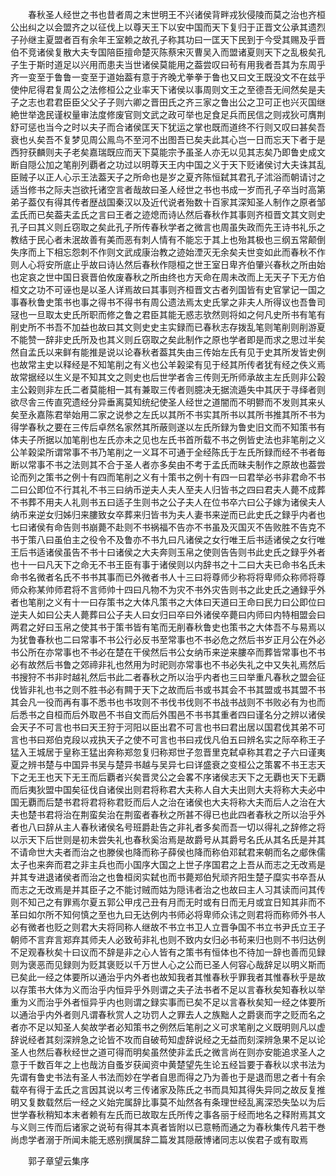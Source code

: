 <!-- { "loadSidebar": true } -->
　　春秋圣人经世之书也昔者周之末世明王不兴诸侯背畔戎狄侵陵而莫之治也齐桓公出纠之以会盟齐之以征伐上以尊天王下以安中国而天下复归于正晋文公承其遗烈子孙继主夏盟者百有余年王室赖之故孔子称其功曰一匡天下民到于今受其赐及乎晋伯不竞诸侯复散大夫专国陪臣擅命楚灭陈蔡宋灭曹吴入而盟诸夏则天下之乱极矣孔子生于斯时道足以兴用而患夫当世诸侯莫能用之葢尝叹曰茍有用我者吾其为东周乎齐一变至于鲁鲁一变至于道始葢有意于齐晚尤拳拳于鲁也又曰文王既没文不在兹乎使仲尼得君复周公之法修桓公之业率天下诸侯以事周则文王之至德吾无间然矣是夫子之志也君君臣臣父父子子则六卿之晋田氏之齐三家之鲁出公之卫可正也兴灭国继絶世举逸民谨权量审法度修废官则文武之政可举也足食足兵而民信之则戎狄可膺荆舒可惩也当今之时以夫子而合诸侯匡天下犹运之掌也既而道终不行则又叹曰甚矣吾衰也乆矣吾不复梦见周公鳯鸟不至河不出图吾已矣夫此其心岂一日而忘天下者于是西狩获麟则夫子老矣嘉瑞既应而天下莫能宗予虽圣人亦无以见其志矣乃即鲁史成文断自隠公加之笔削列覇者之功过以明尊天王内中国之义于天下贬诸侯讨大夫诛其乱臣贼子以正人心示王法葢天子之所命也是岁之夏齐陈恒弑其君孔子沭浴而朝请讨之适当修书之际夫岂欲托诸空言者哉故曰圣人经世之书也书成一岁而孔子卒当时高第弟子葢仅有得其传者歴战国秦汉以及近代说者殆数十百家其深知圣人制作之原者邹孟氏而已矣葢夫孟氏之言曰王者之迹熄而诗亾然后春秋作其事则齐桓晋文其文则史孔子曰其义则丘窃取之矣此孔子所传春秋学者之微言也周虽失政而先王诗书礼乐之教结于民心者未泯故善有美而恶有刺人情有不能忘于其上也殆其极也三纲五常颠倒失序而上下相忘怨刺不作则文武成康治教之迹始湮灭无余矣夫世变如此而春秋不作则人心将安所底止乎故曰诗亾然后春秋作隠桓之世王室日卑齐伯肇兴春秋之所由始也定哀之世中国日衰晋伯攸废春秋之所由终也方天命在周未改而上无天子下无方伯桓文之功不可诬也是以圣人详焉故曰其事则齐桓晋文古者列国皆有史官掌记一国之事春秋鲁史策书也事之得书不得书有周公遗法焉太史氏掌之非夫人所得议也吾鲁司冦也一旦取太史氏所职而修之鲁之君臣其能无惑志欤然则将如之何凡史所书有笔有削史所不书吾不加益也故曰其文则史史主实録而已春秋志存拨乱笔则笔削则削游夏不能赞一辞非史氏所及也其义则丘窃取之矣此制作之原也学者即是而求之思过半矣然自孟氏以来鲜有能推是说以论春秋者葢其失由三传始左氏有见于史其所发皆史例也故常主史以释经是不知笔削之有义也公羊榖梁有见于经其所传者犹有经之佚义焉故常据经以生义是不知其文之则史也后世学者舎三传则无所师承故主左氏则非公榖主公榖则非左氏二者莫能相一其有兼取三传者则臆决无据流遁失中其厌于寻绎者则欲尽舎三传直究遗经分异垂离莫知统纪使圣人经世之道闇而不明鬰而不发则其来乆矣至永嘉陈君举始用二家之说参之左氏以其所不书实其所书以其所书推其所不书为得学春秋之要在三传后卓然名家然其所蔽则遂以左氏所録为鲁史旧文而不知策书有体夫子所据以加笔削也左氏亦未之见也左氏书首所载不书之例皆史法也非笔削之义公羊榖梁所谓常事不书乃笔削之一义耳不可通于全经陈氏于左氏所録而经不书者毎断以常事不书之法则其不合于圣人者亦多矣由不考于孟氏而昧夫制作之原故也葢尝论而列之策书之例十有四而笔削之义有十策书之例十有四一曰君举必书非君命不书二曰公即位不行其礼不书三曰纳币逆夫人夫人至夫人归皆书之四曰君夫人薨不成葬不书葬不用夫人礼则书五曰适子生则书之公子夫人在位书卒六曰公子嫁为诸侯夫人纳币来逆女归姊归来膢致女卒葬来归皆书为夫人妻书来逆而已此史氏之録乎内者也七曰诸侯有命告则书崩薨不赴则不书祸福不告亦不书虽及灭国灭不告败胜不告克不书于策八曰虽伯主之役令不及鲁亦不书九曰凡诸侯之女行唯王后书适诸侯之女行唯王后书适诸侯虽告不书十曰诸侯之大夫奔则玉帛之使则告告则书此史氏之録乎外者也十一曰凡天下之命无不书王臣有事于诸侯则以内辞书之十二曰大夫已命书名氏未命书名微者名氏不书书其事而已外微者书人十三曰将尊师少称将将卑师众称师将尊师众称某帅师君将不言师帅十四曰凡物不为灾不书外灾告则书之此史氏之通録乎外者也笔削之义有十一曰存策书之大体凡策书之大体曰天道曰王命曰民力曰公即位曰逆夫人如曰公夫人薨葬曰公子夫人曰女归曰卒曰外诸侯卒薨曰内师曰内特相盟会曰两君之好曰玉帛之使其书于策书皆有笔而无削春秋鲁史也策书之大体吾不与易焉以为犹鲁春秋也二曰常事不书公行必反书至常事也不书必危之然后书岁正月公在外必书公所在亦常事也不书必在楚在干侯然后书公女纳币来逆来膢卒而葬皆常事也不书必有故然后书鲁之郊禘非礼也然用为时祀则亦常事也不书必失礼之中又失礼焉然后书搜狩不书非时越礼然后书此二者春秋之所以治乎内者也三曰举重凡春秋之盟会征伐皆非礼也书之则不胜书必有闗于天下之故而后书或书其会不书其盟或书其盟不书其会凡一役而再有事不悉书也书攻则不书伐书伐则不书战书战则不书败必有为也而后悉书之自桓而后外取邑不书自文而后外围邑不书书其重者四曰谨名分之辨以诸侯会天子不可言也书曰天王狩于河阳以臣出君不可言也书曰君出居以国君伐其弟不可言也书曰郑伯克段以戎执天子之使不可言也书曰戎伐凡伯五曰辨名实之际卒称王子猛入王城居于皇称王猛出奔称郑忽复归称郑世子忽晋里克弑卓称其君之子六曰谨夷夏之辨书楚与中国异书吴与楚异书越与吴异七曰详盛衰之变桓公之策畧不书王志天下之无王也天下无王而后覇者兴矣晋灵公之会畧不序诸侯志天下之无覇也天下无覇而后夷狄盟中国矣征伐自诸侯出则君将称君大夫称人自大夫出则大夫将称大夫必中国无覇而后楚书君将君将称君贬而后人之治在诸侯也大夫将称大夫而后人之治在大夫也楚书君将治在荆蛮矣治在荆蛮者春秋之所甚不得已也此四者春秋之所以治乎外者也八曰辞从主人春秋诸侯名号班爵赴告之非礼者多矣而吾一切以得礼之辞修之将以示天下后世则是初未尝失礼也春秋奚治焉是故爵号从其爵号名氏从其名氏是并其不请命世大夫者而治之也滕侯也降而称子薛侯也降而称伯邓弑君来朝而名之郕侏儒太子也来奔而君之非主兵也而小国序大国之上世子序国君之上吾从而志之无改焉是并其专进退诸侯者而治之也鲁桓闵实弑也而书薨郑伯髠顽齐阳生楚子糜实书卒吾从而志之无改焉是并其臣子之不能讨贼而姑为隠讳者治之也故曰主人习其读而问其传则不知己之有罪焉尔夏五郭公甲戌己丑有月而无时或有日而无月或宜日知其非而不革曰如尔所不知何慎之至也九曰无达例内书师必将卑师众讳之则君将而称师外书人必有微者也贬之则君大夫将同称人继故不书立书卫人立晋争国不书立书尹氏立王子朝师不言弃言郑弃其师夫人必致茍非礼也则不致内女归必书茍来归也则不书归达例不足观春秋矣十曰议而不辞是非之心人皆有之策书有恒体也不待加一辞也善而见録则为褒恶而见録则为贬其褒贬以千万世人心之公而已圣人何容心哉辞足以明义斯而已矣此一经之体要所以通治乎内外者也故知我者其惟春秋乎罪我者其惟春秋乎是故以存策书大体为义而治乎内恒异乎外则谓之夫子法书者不足以言春秋矣知春秋以举重为义而治乎外者恒异乎内也则谓之録实事而已矣不足以言春秋矣知一经之体要所以通治乎内外者则凡谓春秋赏人之功罚人之罪去人之族黜人之爵褒而字之贬而名之者亦不足以知圣人矣故学者必知策书之例然后笔削之义可求笔削之义既明则凡以虚辞说经者其刻深辨急之论皆不攻而自破苟知虚辞说经之无益而刻深辨急果不足以论圣人也然后春秋经世之道可得而明矣虽然使非孟氏之微言尚在则亦安能追求圣人之意于千数百年之上也哉汸自蚤岁获闻资中黄楚望先生论五经旨要于春秋以求书法为先谓有鲁史书法有圣人书法而妙在学者自思而得之乃为善也于是退而思之者十有余载卒有得于孟氏之言因其说以考三传诸家及陈氏之书而具知其得失异同之故反复推明又复数载然后一经之义始完属辞比事莫不灿然各有条理世经乱离深恐失坠以为后世学春秋稍知本末者赖有左氏而已故取左氏所传之事各丽于经而地名之释附焉其文与义则三传而后诸家之说茍有得其本真者皆附以已意畅而通之为春秋集传凡若干巻尚虑学者溺于所闻未能无惑别撰属辞二篇发其隠蔽博诸同志以俟君子或有取焉

　　郭子章望云集序

